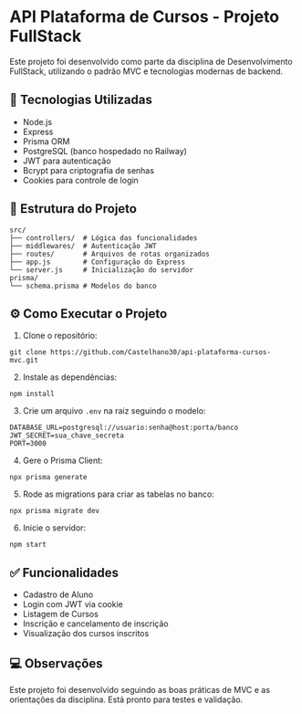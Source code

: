 # API Plataforma de Cursos - Projeto FullStack

Este projeto foi desenvolvido como parte da disciplina de Desenvolvimento FullStack, utilizando o padrão MVC e tecnologias modernas de backend.

## 🚀 Tecnologias Utilizadas
- Node.js
- Express
- Prisma ORM
- PostgreSQL (banco hospedado no Railway)
- JWT para autenticação
- Bcrypt para criptografia de senhas
- Cookies para controle de login

## 📁 Estrutura do Projeto
```
src/
├── controllers/  # Lógica das funcionalidades
├── middlewares/  # Autenticação JWT
├── routes/       # Arquivos de rotas organizados
├── app.js        # Configuração do Express
└── server.js     # Inicialização do servidor
prisma/
└── schema.prisma # Modelos do banco
```

## ⚙️ Como Executar o Projeto
1. Clone o repositório:
```
git clone https://github.com/Castelhano30/api-plataforma-cursos-mvc.git
```

2. Instale as dependências:
```
npm install
```

3. Crie um arquivo `.env` na raiz seguindo o modelo:
```
DATABASE_URL=postgresql://usuario:senha@host:porta/banco
JWT_SECRET=sua_chave_secreta
PORT=3000
```

4. Gere o Prisma Client:
```
npx prisma generate
```

5. Rode as migrations para criar as tabelas no banco:
```
npx prisma migrate dev
```

6. Inicie o servidor:
```
npm start
```

## ✅ Funcionalidades
- Cadastro de Aluno
- Login com JWT via cookie
- Listagem de Cursos
- Inscrição e cancelamento de inscrição
- Visualização dos cursos inscritos

## 💻 Observações
Este projeto foi desenvolvido seguindo as boas práticas de MVC e as orientações da disciplina. Está pronto para testes e validação.
